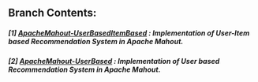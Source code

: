 ## Branch Contents:

##### [1] [ApacheMahout-UserBasedItemBased](https://github.com/rahulvaish/RecommendationSystems-Java/tree/ApacheMahout-UserBasedItemBased) : Implementation of User-Item based Recommendation System in Apache Mahout.
##### [2] [ApacheMahout-UserBased](https://github.com/rahulvaish/RecommendationSystems-Java/tree/ApacheMahout-UserBased) : Implementation of User based Recommendation System in Apache Mahout.
